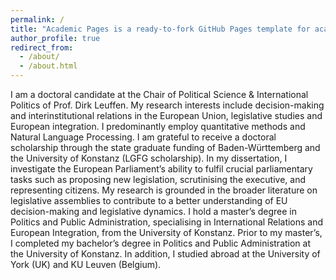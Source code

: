 ```yaml
---
permalink: /
title: "Academic Pages is a ready-to-fork GitHub Pages template for academic personal websites"
author_profile: true
redirect_from: 
  - /about/
  - /about.html
---
```


I am a doctoral candidate at the Chair of Political Science & International Politics of Prof. Dirk Leuffen. My research interests include decision-making and interinstitutional relations in the European Union, legislative studies and European integration. I predominantly employ quantitative methods and Natural Language Processing.
I am grateful to receive a doctoral scholarship through the state graduate funding of Baden-Württemberg and the University of Konstanz (LGFG scholarship). In my dissertation, I investigate the European Parliament’s ability to fulfil crucial parliamentary tasks such as proposing new legislation, scrutinising the executive, and representing citizens. My research is grounded in the broader literature on legislative assemblies to contribute to a better understanding of EU decision-making and legislative dynamics.
I hold a master’s degree in Politics and Public Administration, specialising in International Relations and European Integration, from the University of Konstanz. Prior to my master’s, I completed my bachelor’s degree in Politics and Public Administration at the University of Konstanz. In addition, I studied abroad at the University of York (UK) and KU Leuven (Belgium).
